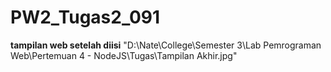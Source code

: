 # PW2_Tugas2_091

**tampilan web setelah diisi**
"D:\Nate\College\Semester 3\Lab Pemrograman Web\Pertemuan 4 - NodeJS\Tugas\Tampilan Akhir.jpg"
